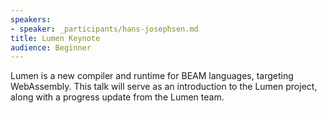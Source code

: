 ```yaml
---
speakers:
- speaker: _participants/hans-josephsen.md
title: Lumen Keynote
audience: Beginner
---
```

<p>Lumen is a new compiler and runtime for BEAM languages, targeting WebAssembly. This talk will serve as an introduction to the Lumen project, along with a progress update from the Lumen team.</p>
